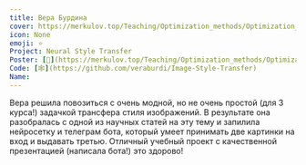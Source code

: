 ```yaml
---
title: Вера Бурдина
cover: https://merkulov.top/Teaching/Optimization_methods/Optimization_methods_/Лучшие_проекты_по_оптимизации_2020/Вера_Бурдина/burdina.png
icon: None
emoji: ⭐
Project: Neural Style Transfer
Poster: [📎](https://merkulov.top/Teaching/Optimization_methods/Optimization_methods_/Лучшие_проекты_по_оптимизации_2020/Вера_Бурдина/burdina.pdf)
Code: [🕸](https://github.com/veraburdi/Image-Style-Transfer)
Name: 
---
```


Вера решила повозиться с очень модной, но не очень простой (для 3 курса!) задачкой трансфера стиля изображений. В результате она разобралась с одной из научных статей на эту тему и запилила нейросетку и телеграм бота, который умеет принимать две картинки на вход и выдавать третью. Отличный учебный проект с качественной презентацией (написала бота!) это здорово!

